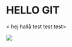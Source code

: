 # HELLO GIT
< hej hallå test test test>

![](https://github.com/lovbackan/Git-lesson/blob/main/see%20you%20space%20cowboy.gif)
